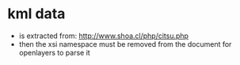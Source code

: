 # kml data
- is extracted from: http://www.shoa.cl/php/citsu.php
- then the xsi namespace must be removed from the document for openlayers to parse it